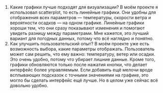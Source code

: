 1. Какие графики лучше подходят для визуализации?
В моём проекте я использовал scatterplot, то есть линейные графики. Они удобны для отображения всех параметров — температуры, скорости ветра и вероятности осадков — на одном графике. Линейные графики хороши тем, что они сразу показывают изменения и помогают увидеть разницу между параметрами. Мне кажется, это лучший вариант для погодных данных, потому что всё наглядно и понятно.
2. Как улучшить пользовательский опыт?
В моём проекте уже есть возможность выбора, какие параметры отображать. Пользователь может сам решить, что ему важно: температуру, ветер или осадки. Это очень удобно, потому что убирает лишние данные. Кроме того, графики обновляются только после нажатия кнопки, что делает интерфейс более управляемым. Если добавить ещё мелочи вроде всплывающих подсказок с точными значениями на графике, это могло бы сделать интерфейс ещё лучше. Но в целом уже сейчас всё довольно удобно.